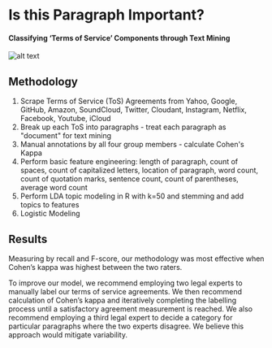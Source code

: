 # Is this Paragraph Important?
#### Classifying ‘Terms of Service’ Components through Text Mining
![alt text](https://www.eff.org/files/clickwrap_trans.png)

## Methodology
1. Scrape Terms of Service (ToS) Agreements from Yahoo, Google, GitHub, Amazon, SoundCloud, Twitter, Cloudant, Instagram, Netflix, Facebook, Youtube, iCloud
2. Break up each ToS into paragraphs - treat each paragraph as "document" for text mining
3. Manual annotations by all four group members - calculate Cohen's Kappa
4. Perform basic feature engineering: length of paragraph, count of spaces, count of capitalized letters, location of paragraph, word count, count of quotation marks, sentence count, count of parentheses, average word count
5. Perform LDA topic modeling in R with k=50 and stemming and add topics to features
6. Logistic Modeling

## Results
Measuring by recall and F-score, our methodology was most effective when Cohen’s kappa was highest between the two raters.

To improve our model, we recommend employing two legal experts to manually label our terms of service agreements. We then recommend calculation of Cohen’s kappa and iteratively completing the labelling process until a satisfactory agreement measurement is reached. We also recommend employing a third legal expert to decide a category for particular paragraphs where the two experts disagree. We believe this approach would mitigate variability.
